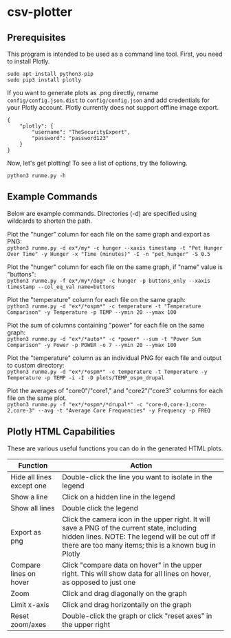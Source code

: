 # csv-plotter
## Prerequisites

This program is intended to be used as a command line tool. First, you need to install Plotly.
```
sudo apt install python3-pip
sudo pip3 install plotly
```
If you want to generate plots as .png directly, rename `config/config.json.dist` to `config/config.json` and add credentials for your Plotly account. Plotly currently does not support offline image export.
```
{
    "plotly": {
        "username": "TheSecurityExpert",
        "password": "password123"
    }
}
```
Now, let's get plotting! To see a list of options, try the following.
```
python3 runme.py -h
```

## Example Commands

Below are example commands. Directories (-d) are specified using wildcards to shorten the path.

Plot the "hunger" column for each file on the same graph and export as PNG: <br>`python3 runme.py -d ex*/my* -c hunger --xaxis timestamp -t "Pet Hunger Over Time" -y Hunger -x "Time (minutes)" -I -n "pet_hunger" -S 0.5`

Plot the "hunger" column for each file on the same graph, if "name" value is "buttons":<br>`python3 runme.py -f ex*/my*/dog* -c hunger -p buttons_only --xaxis timestamp --col_eq_val name=buttons`

Plot the "temperature" column for each file on the same graph:<br>`python3 runme.py -d "ex*/*ospm*" -c temperature -t "Temperature Comparison" -y Temperature -p TEMP --ymin 20 --ymax 100`

Plot the sum of columns containing "power" for each file on the same graph:<br>`python3 runme.py -d "ex*/*auto*" -c *power* --sum -t "Power Sum Comparison" -y Power -p POWER -o 7 --ymin 20 --ymax 100`

Plot the "temperature" column as an individual PNG for each file and output to custom directory:<br>`python3 runme.py -d "ex*/*ospm*" -c temperature -t Temperature -y Temperature -p TEMP -i -I -D plots/TEMP_ospm_drupal`

Plot the averages of "core0"/"core1," and "core2"/"core3" columns for each file on the same plot.<br>`python3 runme.py -f "ex*/*ospm*/*drupal*" -c "core-0,core-1;core-2,core-3" --avg -t "Average Core Frequencies" -y Frequency -p FREQ`

## Plotly HTML Capabilities
These are various useful functions you can do in the generated HTML plots.

| Function | Action |
| --- | --- |
| Hide all lines except one | Double-click the line you want to isolate in the legend |
| Show a line | Click on a hidden line in the legend |
| Show all lines | Double click the legend |
| Export as png | Click the camera icon in the upper right. It will save a PNG of the current state, including hidden lines. NOTE: The legend will be cut off if there are too many items; this is a known bug in Plotly |
| Compare lines on hover | Click "compare data on hover" in the upper right. This will show data for all lines on hover, as opposed to just one |
| Zoom | Click and drag diagonally on the graph|
| Limit x-axis | Click and drag horizontally on the graph |
| Reset zoom/axes | Double-click the graph or click "reset axes" in the upper right |
